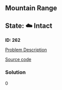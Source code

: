 ## Mountain Range

## State: :cloud: **Intact**

**ID: 262**

[Problem Description](https://projecteuler.net/problem=262)

[Source code](main.cpp)

### Solution
0